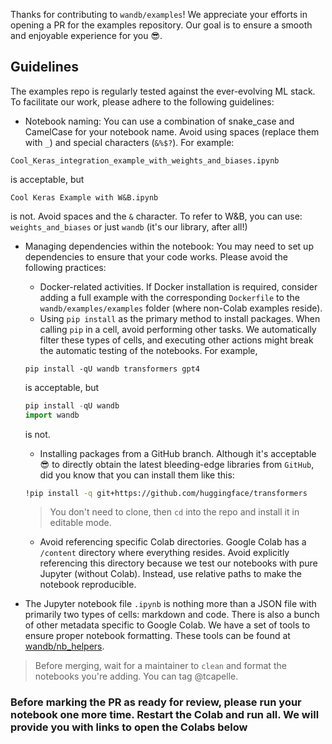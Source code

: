 Thanks for contributing to `wandb/examples`!
We appreciate your efforts in opening a PR for the examples repository. Our goal is to ensure a smooth and enjoyable experience for you 😎.

## Guidelines
The examples repo is regularly tested against the ever-evolving ML stack. To facilitate our work, please adhere to the following guidelines:

- Notebook naming: You can use a combination of snake_case and CamelCase for your notebook name. Avoid using spaces (replace them with `_`) and special characters 
(`&%$?`). For example:
```
Cool_Keras_integration_example_with_weights_and_biases.ipynb 
```
is acceptable, but
```
Cool Keras Example with W&B.ipynb
```
is not. Avoid spaces and the `&` character. To refer to W&B, you can use: `weights_and_biases` or just `wandb` (it's our library, after all!)

- Managing dependencies within the notebook: You may need to set up dependencies to ensure that your code works. Please avoid the following practices:
    - Docker-related activities. If Docker installation is required, consider adding a full example with the corresponding `Dockerfile` to the `wandb/examples/examples` 
folder (where non-Colab examples reside).
    - Using `pip install` as the primary method to install packages. When calling `pip` in a cell, avoid performing other tasks. We automatically filter these types of 
cells, and executing other actions might break the automatic testing of the notebooks. For example, 
    ```
    pip install -qU wandb transformers gpt4
    ```
    is acceptable, but
    ```python
    pip install -qU wandb
    import wandb
    ```
    is not.
    - Installing packages from a GitHub branch. Although it's acceptable 😎 to directly obtain the latest bleeding-edge libraries from `GitHub`, did you know that you can 
install them like this:

    ```bash
    !pip install -q git+https://github.com/huggingface/transformers
    ```
    > You don't need to clone, then `cd` into the repo and install it in editable mode.
    
    - Avoid referencing specific Colab directories. Google Colab has a `/content` directory where everything resides. Avoid explicitly referencing this directory because 
we test our notebooks with pure Jupyter (without Colab). Instead, use relative paths to make the notebook reproducible.

- The Jupyter notebook file `.ipynb` is nothing more than a JSON file with primarily two types of cells: markdown and code. There is also a bunch of other metadata 
specific to Google Colab. We have a set of tools to ensure proper notebook formatting. These tools can be found at [wandb/nb_helpers](https://github.com/wandb/nb_helpers).

> Before merging, wait for a maintainer to `clean` and format the notebooks you're adding. You can tag @tcapelle.

### Before marking the PR as ready for review, please run your notebook one more time. Restart the Colab and run all. We will provide you with links to open the Colabs below